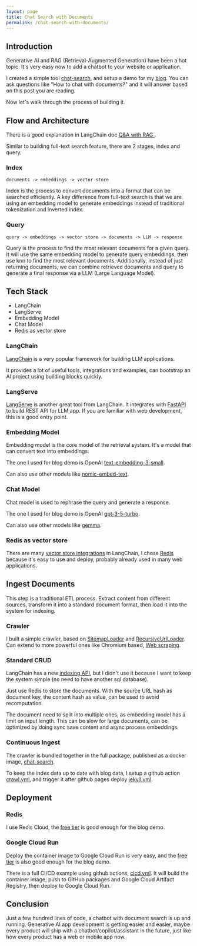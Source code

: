 ```yaml
---
layout: page
title: Chat Search with Documents
permalink: /chat-search-with-documents/
---
```


## Introduction

Generative AI and RAG (Retrieval-Augmented Generation) have been a hot topic.
It's very easy now to add a chatbot to your website or application.

I created a simple tool [chat-search](https://github.com/hemslo/chat-search),
and setup a demo for my [blog](https://hemslo.io/chat/).
You can ask questions like "How to chat with documents?"
and it will answer based on this post you are reading.

Now let's walk through the process of building it.

## Flow and Architecture

There is a good explanation in LangChain doc [Q&A with RAG
](https://python.langchain.com/docs/use_cases/question_answering/).

Similar to building full-text search feature, there are 2 stages, index and query.

### Index

`documents -> embeddings -> vector store`

Index is the process to convert documents into a format that can be searched efficiently.
A key difference from full-text search is that we are using an embedding model to generate embeddings
instead of traditional tokenization and inverted index.

### Query

`query -> embeddings -> vector store -> documents -> LLM -> response`

Query is the process to find the most relevant documents for a given query.
It will use the same embedding model to generate query embeddings,
then use knn to find the most relevant documents.
Additionally, instead of just returning documents, 
we can combine retrieved documents and query to generate a final response via a LLM (Large Language Model).

## Tech Stack

* LangChain
* LangServe
* Embedding Model
* Chat Model 
* Redis as vector store

### LangChain

[LangChain](python.langchain.com) is a very popular framework for building LLM applications.

It provides a lot of useful tools, integrations and examples,
can bootstrap an AI project using building blocks quickly.

### LangServe

[LangServe](https://python.langchain.com/docs/langserve) is another great tool from LangChain.
It integrates with [FastAPI](https://fastapi.tiangolo.com/) to build REST API for LLM app.
If you are familiar with web development, this is a good entry point.

### Embedding Model

Embedding model is the core model of the retrieval system.
It's a model that can convert text into embeddings.

The one I used for blog demo is OpenAI [text-embedding-3-small](https://platform.openai.com/docs/guides/embeddings/embedding-models).

Can also use other models like [nomic-embed-text](https://ollama.com/library/nomic-embed-text).

### Chat Model

Chat model is used to rephrase the query and generate a response.

The one I used for blog demo is OpenAI [gpt-3-5-turbo](https://platform.openai.com/docs/models/gpt-3-5-turbo).

Can also use other models like [gemma](https://ollama.com/library/gemma).

### Redis as vector store

There are many [vector store integrations](https://python.langchain.com/docs/integrations/vectorstores) in LangChain,
I chose [Redis](https://python.langchain.com/docs/integrations/vectorstores/redis) because it's easy to use and deploy,
probably already used in many web applications.

## Ingest Documents

This step is a traditional ETL process.
Extract content from different sources,
transform it into a standard document format,
then load it into the system for indexing.

### Crawler

I built a simple crawler, based on [SitemapLoader](https://python.langchain.com/docs/integrations/document_loaders/sitemap)
and [RecursiveUrlLoader](https://python.langchain.com/docs/integrations/document_loaders/recursive_url).
Can extend to more powerful ones like Chromium based, [Web scraping](https://python.langchain.com/docs/use_cases/web_scraping).

### Standard CRUD

LangChain has a new [indexing API](https://python.langchain.com/docs/modules/data_connection/indexing),
but I didn't use it because I want to keep the system simple (no need to have another sql database).

Just use Redis to store the documents. With the source URL hash as document key,
the content hash as value, can be used to avoid recomputation.

The document need to split into multiple ones, as embedding model has a limit on input length.
This can be slow for large documents, can be optimized by doing sync save content and async process embeddings.

### Continuous Ingest

The crawler is bundled together in the full package, published as a docker image, [chat-search](https://github.com/hemslo/chat-search/pkgs/container/chat-search).

To keep the index data up to date with blog data, I setup a github action [crawl.yml](https://github.com/hemslo/chat-search/blob/main/.github/workflows/crawl.yml),
and trigger it after github pages deploy [jekyll.yml](https://github.com/hemslo/hemslo.github.io/blob/master/.github/workflows/jekyll.yml).

## Deployment

### Redis

I use Redis Cloud, the [free tier](https://redis.com/cloud/pricing/) is good enough for the blog demo.

### Google Cloud Run

Deploy the container image to Google Cloud Run is very easy,
and the [free tier](https://cloud.google.com/run/pricing) is also good enough for the blog demo.

There is a full CI/CD example using github actions, [cicd.yml](https://github.com/hemslo/chat-search/blob/main/.github/workflows/cicd.yml).
It will build the container image, push to GitHub packages and Google Cloud Artifact Registry,
then deploy to Google Cloud Run.

## Conclusion

Just a few hundred lines of code, a chatbot with document search is up and running.
Generative AI app development is getting easier and easier,
maybe every product will ship with a chatbot/copilot/assistant in the future,
just like how every product has a web or mobile app now.
